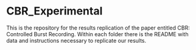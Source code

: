 # CBR_Experimental

This is the repository for the results replication of the paper entitled CBR: Controlled Burst Recording.
Within each folder there is the README with data and instructions necessary to replicate our results.
